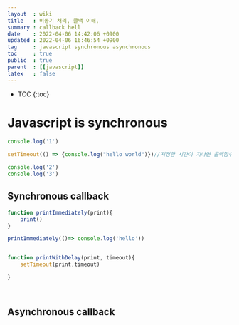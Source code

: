 ```yaml
---
layout  : wiki
title   : 비동기 처리, 콜백 이해,
summary : callback hell 
date    : 2022-04-06 14:42:06 +0900
updated : 2022-04-06 16:46:54 +0900
tag     : javascript synchronous asynchronous 
toc     : true
public  : true
parent  : [[javascript]] 
latex   : false
---
```

* TOC
{:toc}

# Javascript is synchronous 

```javascript
console.log('1')

setTimeout(() => {console.log("hello world")})//지정한 시간이 지나면 콜백함수를 불러올 수 있음

console.log('2')
console.log('3')

```


## Synchronous callback
```javascript
function printImmediately(print){
    print()
}

printImmediately(()=> console.log('hello'))


function printWithDelay(print, timeout){
    setTimeout(print,timeout)

}




```


## Asynchronous callback

